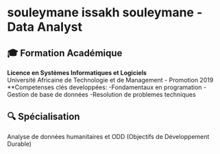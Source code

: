 # souleymane issakh souleymane - Data Analyst

## 🎓 Formation Académique
**Licence en Systèmes Informatiques et Logiciels**  
Université Africaine de Technologie et de Management - Promotion 2019
**Competenses clés developpées:
-Fondamentaux en programation
-Gestion de base de données
-Resolution de problemes techniques
## 🔍 Spécialisation
Analyse de données humanitaires et ODD (Objectifs de Développement Durable)


